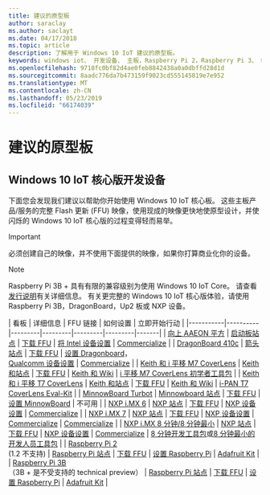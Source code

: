 ```yaml
---
title: 建议的原型板
author: saraclay
ms.author: saclayt
ms.date: 04/17/2018
ms.topic: article
description: 了解用于 Windows 10 IoT 建议的原型板。
keywords: windows iot、 开发设备、 主板，Raspberry Pi 2，Raspberry Pi 3、 Minnowboard 最大、 Dragonboard
ms.openlocfilehash: 9718fc0bf82d4ae0feb8842438a0a0dbffd28d1d
ms.sourcegitcommit: 8aadc776da7b473159f9023cd555145819e7e952
ms.translationtype: MT
ms.contentlocale: zh-CN
ms.lasthandoff: 05/23/2019
ms.locfileid: "66174039"
---
```

# <a name="suggested-prototype-boards"></a>建议的原型板

## <a name="windows-10-iot-core-development-devices"></a>Windows 10 IoT 核心版开发设备
下面您会发现我们建议以帮助你开始使用 Windows 10 IoT 核心板。 这些主板产品/服务的完整 Flash 更新 (FFU) 映像，使用现成的映像更快地使原型设计，并使闪烁的 Windows 10 IoT 核心版的过程变得轻而易举。

> [!IMPORTANT]
> 必须创建自己的映像，并不使用下面提供的映像，如果你打算商业化你的设备。

> [!NOTE]
> Raspberry Pi 3B + 具有有限的兼容级别为使用 Windows 10 IoT Core。 请查看[发行说明](https://docs.microsoft.com/en-us/windows/iot-core/release-notes/insider/rpi3bp)有关详细信息。 有关更完整的 Windows 10 IoT 核心版体验，请使用 Raspberry Pi 3B，DragonBoard，Up2 板或 NXP 设备。 


| 看板 | 详细信息 | FFU 链接 | 如何设置 | 立即开始行动 |
|-----------|----------|---------|---------|---------|---------|-------|
| [向上 AAEON 平方](https://up-board.org/upsquared/specifications/) | [启动板站点](https://up-shop.org/28-up-squared) | [下载 FFU](https://downloads.up-community.org/?post_type=wpdmpro&p=204&preview=true) | [将 Intel 设备设置](https://docs.microsoft.com/en-us/windows/iot-core/tutorials/intel) | [Commercialize](https://up-shop.org/home/270-up-squared.html) | 
| [DragonBoard 410c](https://developer.qualcomm.com/hardware/dragonboard-410c) | [箭头站点](https://www.arrow.com/en/products/dragonboard410c/arrow-development-tools) | [下载 FFU](https://www.microsoft.com/en-us/software-download/windows10IoTCore#!) | [设置 Dragonboard](https://docs.microsoft.com/en-us/windows/iot-core/tutorials/dragonboard)，<br>[Qualcomm 设备设置](https://docs.microsoft.com/en-us/windows/iot-core/tutorials/qualcomm) | [Commercialize](https://www.arrow.com/en/products/dragonboard410c/arrow-development-tools) | 
| [Keith 和 i 平移 M7 CoverLens](https://keith-koep.com/de/produkte/produkte-hmi/i-pan-m7-coverlens-arm-touch-panel-pc-eigenschaften/) | [Keith 和站点](https://keith-koep.com/de/produkte/produkte-hmi/i-pan-m7-coverlens-arm-touch-panel-computer-technische-daten/) | [下载 FFU](https://support.keith-koep.com/service/doku.php/service/winiot/images) | [Keith 和 Wiki](https://support.keith-koep.com/service/doku.php/service/hardware/panel/ipanm7) | [i 平移 M7 CoverLens 初学者工具包](https://keith-koep.com/de/produkte/produkte-eval-kits/i-pan-m7-coverlens-starter-kit-technische-daten/) | 
| [Keith 和 i 平移 T7 CoverLens](https://keith-koep.com/de/produkte/produkte-hmi/i-pan-t7-coverlens-arm-touch-panel-pc-eigenschaften/) | [Keith 和站点](https://keith-koep.com/de/produkte/produkte-hmi/i-pan-t7-coverlens-arm-touch-panel-computer-technische-daten/) | [下载 FFU](https://support.keith-koep.com/service/doku.php/service/winiot/images) | [Keith 和 Wiki](https://support.keith-koep.com/service/doku.php/service/hardware/panel/ipant7) | [i-PAN T7 CoverLens Eval-Kit](https://keith-koep.com/de/produkte/produkte-eval-kits/i-pan-t7-coverlens-eval-kit-technische-daten/) | 
| [MinnowBoard Turbot](https://minnowboard.org) | [Minnowboard 站点](https://minnowboard.org/get-a-board) | [下载 FFU](https://www.microsoft.com/en-us/software-download/windows10IoTCore#!) | [设置 MinnowBoard](https://docs.microsoft.com/en-us/windows/iot-core/tutorials/minnowboard) | 不可用 |
| [NXP i.MX 6](https://www.nxp.com/products/processors-and-microcontrollers/arm-based-processors-and-mcus/i.mx-applications-processors/i.mx-6-processors:IMX6X_SERIES) | [NXP 站点](https://www.nxp.com/products/processors-and-microcontrollers/arm-based-processors-and-mcus/i.mx-applications-processors/i.mx-6-processors:IMX6X_SERIES) | [下载 FFU](https://github.com/ms-iot/imx-iotcore) | [NXP 设备设置](https://docs.microsoft.com/en-us/windows/iot-core/tutorials/nxp) | [Commercialize](https://www.solid-run.com/nxp-family/hummingboard/imx6-win-10-iot-core/) | 
| [NXP i.MX 7](https://www.nxp.com/products/processors-and-microcontrollers/arm-based-processors-and-mcus/i.mx-applications-processors/i.mx-7-processors:IMX7-SERIES) | [NXP 站点](https://www.nxp.com/products/processors-and-microcontrollers/arm-based-processors-and-mcus/i.mx-applications-processors/i.mx-7-processors:IMX7-SERIES) | [下载 FFU](https://github.com/ms-iot/imx-iotcore) | [NXP 设备设置](https://docs.microsoft.com/en-us/windows/iot-core/tutorials/nxp) | [Commercialize](https://www.solid-run.com/nxp-family/hummingboard/imx6-win-10-iot-core/) | [Commercialize](https://www.compulab.com/products/iot-gateways/iot-gate-imx7-nxp-i-mx-7-internet-of-things-gateway/) | 
| [NXP i.MX 8 分钟/8 分钟最小](https://www.nxp.com/products/processors-and-microcontrollers/arm-based-processors-and-mcus/i.mx-applications-processors/i.mx-8-processors:IMX8-SERIES) | [NXP 站点](https://www.nxp.com/products/processors-and-microcontrollers/arm-based-processors-and-mcus/i.mx-applications-processors/i.mx-8-processors:IMX8-SERIES) | [下载 FFU](https://github.com/ms-iot/imx-iotcore) | [NXP 设备设置](https://docs.microsoft.com/en-us/windows/iot-core/tutorials/nxp) | [Commercialize](https://www.solid-run.com/nxp-family/hummingboard/imx6-win-10-iot-core/) | [8 分钟开发工具包](https://www.nxp.com/support/developer-resources/software-development-tools/i.mx-developer-resources/evaluation-kit-for-the-i.mx-8m-applications-processor:MCIMX8M-EVK)或[8 分钟最小的开发人员工具包](https://www.nxp.com/support/developer-resources/software-development-tools/i.mx-developer-resources/evaluation-kit-for-the-i.mx-8m-mini-applications-processor:8MMINILPD4-EVK) |
| [Raspberry Pi 2](https://www.raspberrypi.org/products/raspberry-pi-2-model-b/)<br> (1.2 不支持) | [Raspberry Pi 站点](https://www.raspberrypi.org/products/raspberry-pi-2-model-b/) | [下载 FFU](https://www.microsoft.com/en-us/software-download/windows10IoTCore#!) | [设置 Raspberry Pi](https://docs.microsoft.com/en-us/windows/iot-core/tutorials/rpi) | [Adafruit Kit](https://docs.microsoft.com/en-us/windows/iot-core/tutorials/adafruitkit) | 
| [Raspberry Pi 3B](https://www.raspberrypi.org/products/raspberry-pi-3-model-b/)<br> （3B + 是不受支持的 technical preview） | [Raspberry Pi 站点](https://www.raspberrypi.org/products/raspberry-pi-3-model-b/) | [下载 FFU](https://www.microsoft.com/en-us/software-download/windows10IoTCore#!) | [设置 Raspberry Pi](https://docs.microsoft.com/en-us/windows/iot-core/tutorials/rpi) | [Adafruit Kit](https://docs.microsoft.com/en-us/windows/iot-core/tutorials/adafruitkit) |
